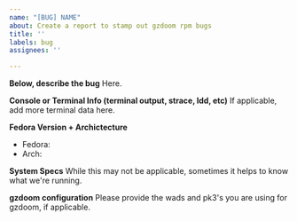 ```yaml
---
name: "[BUG] NAME"
about: Create a report to stamp out gzdoom rpm bugs
title: ''
labels: bug
assignees: ''

---
```


**Below, describe the bug**
Here.

**Console or Terminal Info (terminal output, strace, ldd, etc)**
If applicable, add more terminal data here.

**Fedora Version + Archictecture**
 - Fedora:
 - Arch:

**System Specs**
While this may not be applicable, sometimes it helps to know what we're running.

**gzdoom configuration**
Please provide the wads and pk3's you are using for gzdoom, if applicable.
